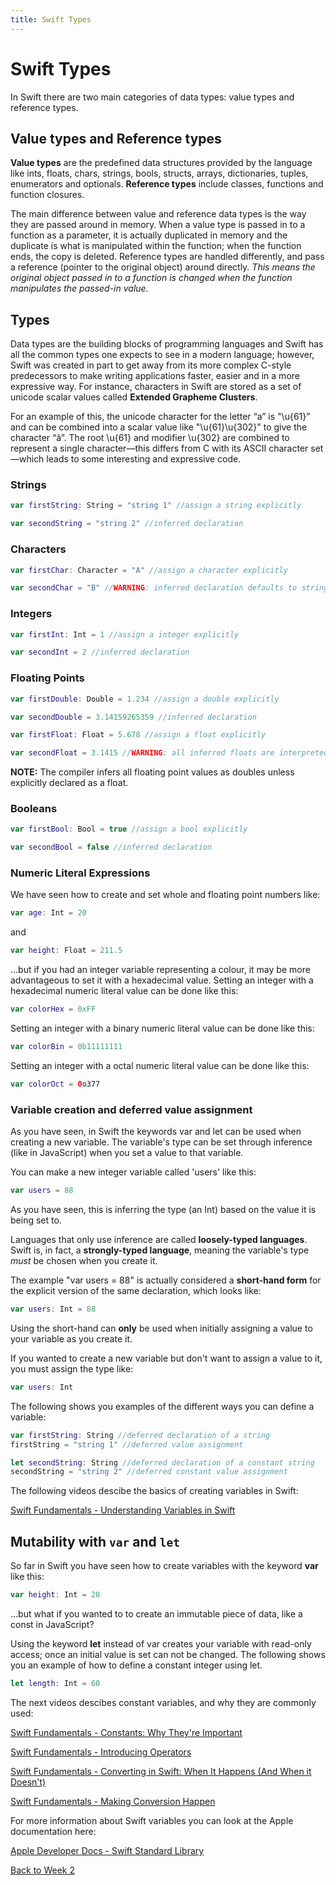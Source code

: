 ```yaml
---
title: Swift Types
---
```


# Swift Types

In Swift there are two main categories of data types: value types and reference types.

## Value types and Reference types

**Value types** are the predefined data structures provided by the language like ints, floats, chars, strings, bools, structs, arrays, dictionaries, tuples, enumerators and optionals. **Reference types** include classes, functions and function closures.

The main difference between value and reference data types is the way they are passed around in memory. When a value type is passed in to a function as a parameter, it is actually duplicated in memory and the duplicate is what is manipulated within the function; when the function ends, the copy is deleted. Reference types are handled differently, and pass a reference (pointer to the original object) around directly. *This means the original object passed in to a function is changed when the function manipulates the passed-in value.*
<!-- [The quest begins: variables <Badge text='Linkedin Learning'/>](https://www.linkedin.com/learning/swift-5-essential-training/the-quest-begins-variables?u=2199673) -->
<!-- [Value vs Reference Types <Badge text='Linkedin Learning'/>](https://www.linkedin.com/learning/swift-5-essential-training/value-vs-reference-types?u=2199673) -->

## Types

Data types are the building blocks of programming languages and Swift has all the common types one expects to see in a modern language; however, Swift was created in part to get away from its more complex C-style predecessors to make writing applications faster, easier and in a more expressive way. For instance, characters in Swift are stored as a set of unicode scalar values called **Extended Grapheme Clusters**.

For an example of this, the unicode character for the letter “a” is "\u{61}” and can be combined into a scalar value like "\u{61}\u{302}" to give the character “â”. The root \u{61} and modifier \u{302} are combined to represent a single character—this differs from C with its ASCII character set—which leads to some interesting and expressive code.
<!-- The following videos outline the similarities and differences between Objective-C and Swift data types, how Swift types are created and how they are accessed.

[Type safety and inference <Badge text='Linkedin Learning'/>](https://www.linkedin.com/learning/swift-5-essential-training/type-safety-and-inference?u=2199673)

[Swift operators <Badge text='Linkedin Learning'/>](https://www.linkedin.com/learning/swift-5-essential-training/swift-operators?u=2199673) -->

### Strings

```swift
var firstString: String = "string 1" //assign a string explicitly

var secondString = "string 2" //inferred declaration
```

### Characters

```swift
var firstChar: Character = "A" //assign a character explicitly

var secondChar = "B" //WARNING: inferred declaration defaults to string
```

### Integers

```swift
var firstInt: Int = 1 //assign a integer explicitly

var secondInt = 2 //inferred declaration
```

### Floating Points

```swift
var firstDouble: Double = 1.234 //assign a double explicitly

var secondDouble = 3.14159265359 //inferred declaration
```

```swift
var firstFloat: Float = 5.678 //assign a float explicitly

var secondFloat = 3.1415 //WARNING: all inferred floats are interpreted as doubles
```

**NOTE:** The compiler infers all floating point values as doubles unless explicitly declared as a float.

### Booleans

```swift
var firstBool: Bool = true //assign a bool explicitly

var secondBool = false //inferred declaration
```

### Numeric Literal Expressions

We have seen how to create and set whole and floating point numbers like:

```swift
var age: Int = 20
```

and

```swift
var height: Float = 211.5
```

...but if you had an integer variable representing a colour, it may be more advantageous to set it with a hexadecimal value. Setting an integer with a hexadecimal numeric literal value can be done like this:

```swift
var colorHex = 0xFF
```

Setting an integer with a binary numeric literal value can be done like this:

```swift
var colorBin = 0b11111111
```

Setting an integer with a octal numeric literal value can be done like this:

```swift
var colorOct = 0o377
```
<!-- The folowing videos give more information about variable in Swift: -->
<!-- [Understanding strings <Badge text='Linkedin Learning'/>](https://www.linkedin.com/learning/swift-5-essential-training/understanding-strings?u=2199673) -->
<!-- [Working with strings <Badge text='Linkedin Learning'/>](https://www.linkedin.com/learning/swift-5-essential-training/working-with-strings?u=2199673) -->
<!-- [Type conversions <Badge text='Linkedin Learning'/>](https://www.linkedin.com/learning/swift-5-essential-training/type-conversions?u=2199673) -->
<!-- [Bools and logical operators <Badge text='Linkedin Learning'/>](https://www.linkedin.com/learning/swift-5-essential-training/bools-and-logical-operators?u=2199673) -->

### Variable creation and deferred value assignment

As you have seen, in Swift the keywords var and let can be used when creating a new variable. The variable's type can be set through inference (like in JavaScript) when you set a value to that variable.

You can make a new integer variable called 'users' like this:

```swift
var users = 88
```

As you have seen, this is inferring the type (an Int) based on the value it is being set to.

Languages that only use inference are called **loosely-typed languages**. Swift is, in fact, a **strongly-typed language**, meaning the variable's type *must* be chosen when you create it.

The example "var users = 88" is actually considered a **short-hand form** for the explicit version of the same declaration, which looks like:

```swift
var users: Int = 88
```

Using the short-hand can **only** be used when initially assigning a value to your variable as you create it.

If you wanted to create a new variable but don't want to assign a value to it, you must assign the type like:

```swift
var users: Int
```

The following shows you examples of the different ways you can define a variable:

```swift
var firstString: String //deferred declaration of a string
firstString = "string 1" //deferred value assignment

let secondString: String //deferred declaration of a constant string
secondString = "string 2" //deferred constant value assignment
```

The following videos descibe the basics of creating variables in Swift:

[Swift Fundamentals - Understanding Variables in Swift <Badge text="Pluralsight"/>](https://app.pluralsight.com/course-player?clipId=3ea8a4be-3d91-4c9b-8db0-6d7148a59bcb)


## Mutability with `var` and `let`

So far in Swift you have seen how to create variables with the keyword **var** like this:

```swift
var height: Int = 20
```

...but what if you wanted to to create an immutable piece of data, like a const in JavaScript?

Using the keyword **let** instead of var creates your variable with read-only access; once an initial value is set can not be changed. The following shows you an example of how to define a constant integer using let.

```swift
let length: Int = 60
```

The next videos descibes constant variables, and why they are commonly used:

[Swift Fundamentals - Constants: Why They're Important <Badge text="Pluralsight"/>](https://app.pluralsight.com/course-player?clipId=7f7c8849-ac71-4eba-8765-2b9bc81700da)

[Swift Fundamentals - Introducing Operators <Badge text="Pluralsight"/>](https://app.pluralsight.com/course-player?clipId=8d583eb8-8b34-4e66-8c58-8808d4fb1d94)

[Swift Fundamentals - Converting in Swift: When It Happens (And When it Doesn't)<Badge text="Pluralsight"/>](https://app.pluralsight.com/course-player?clipId=fa0d36ca-04a5-4b4a-b12a-66afe5c71b11)

[Swift Fundamentals - Making Conversion Happen <Badge text="Pluralsight"/>](https://app.pluralsight.com/course-player?clipId=e7b55ce2-2ab2-440d-bc00-8a1d5c5fed47)
<!-- [Variables and constants <Badge text='Linkedin Learning'/>](https://www.linkedin.com/learning/swift-5-essential-training/variables-and-constants?u=2199673) -->

For more information about Swift variables you can look at the Apple documentation here:

[Apple Developer Docs - Swift Standard Library](https://developer.apple.com/documentation/swift/swift_standard_library)

[Back to Week 2](./index.md#during-class)